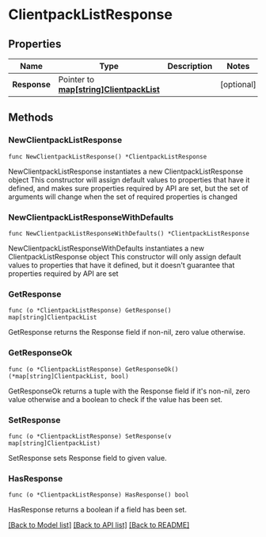 # ClientpackListResponse

## Properties

Name | Type | Description | Notes
------------ | ------------- | ------------- | -------------
**Response** | Pointer to [**map[string]ClientpackList**](ClientpackList.md) |  | [optional] 

## Methods

### NewClientpackListResponse

`func NewClientpackListResponse() *ClientpackListResponse`

NewClientpackListResponse instantiates a new ClientpackListResponse object
This constructor will assign default values to properties that have it defined,
and makes sure properties required by API are set, but the set of arguments
will change when the set of required properties is changed

### NewClientpackListResponseWithDefaults

`func NewClientpackListResponseWithDefaults() *ClientpackListResponse`

NewClientpackListResponseWithDefaults instantiates a new ClientpackListResponse object
This constructor will only assign default values to properties that have it defined,
but it doesn't guarantee that properties required by API are set

### GetResponse

`func (o *ClientpackListResponse) GetResponse() map[string]ClientpackList`

GetResponse returns the Response field if non-nil, zero value otherwise.

### GetResponseOk

`func (o *ClientpackListResponse) GetResponseOk() (*map[string]ClientpackList, bool)`

GetResponseOk returns a tuple with the Response field if it's non-nil, zero value otherwise
and a boolean to check if the value has been set.

### SetResponse

`func (o *ClientpackListResponse) SetResponse(v map[string]ClientpackList)`

SetResponse sets Response field to given value.

### HasResponse

`func (o *ClientpackListResponse) HasResponse() bool`

HasResponse returns a boolean if a field has been set.


[[Back to Model list]](../README.md#documentation-for-models) [[Back to API list]](../README.md#documentation-for-api-endpoints) [[Back to README]](../README.md)



